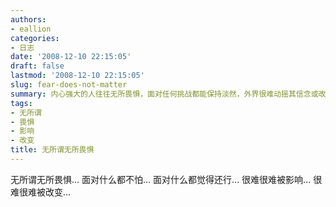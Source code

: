 ```yaml
---
authors:
- eallion
categories:
- 日志
date: '2008-12-10 22:15:05'
draft: false
lastmod: '2008-12-10 22:15:05'
slug: fear-does-not-matter
summary: 内心强大的人往往无所畏惧，面对任何挑战都能保持淡然，外界很难动摇其信念或改变其态度。
tags:
- 无所谓
- 畏惧
- 影响
- 改变
title: 无所谓无所畏惧
---
```

无所谓无所畏惧...
面对什么都不怕...
面对什么都觉得还行...
很难很难被影响...
很难很难被改变...